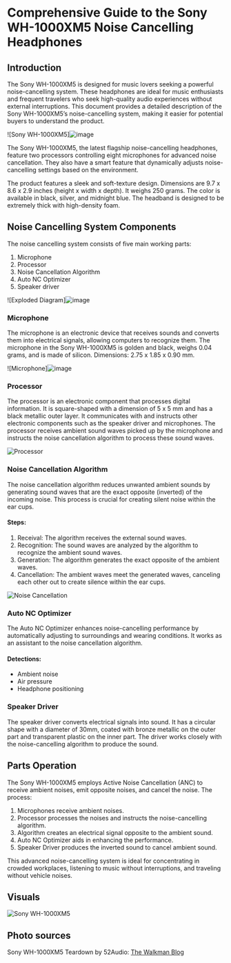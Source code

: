 # Comprehensive Guide to the Sony WH-1000XM5 Noise Cancelling Headphones

## Introduction

The Sony WH-1000XM5 is designed for music lovers seeking a powerful noise-cancelling system. These headphones are ideal for music enthusiasts and frequent travelers who seek high-quality audio experiences without external interruptions. This document provides a detailed description of the Sony WH-1000XM5’s noise-cancelling system, making it easier for potential buyers to understand the product.

![Sony WH-1000XM5]![image](https://github.com/KokiYamanaka/kokiyamanaka.github.io/assets/107101940/5aad6149-3d4f-441e-b552-cc0d130778a3)


The Sony WH-1000XM5, the latest flagship noise-cancelling headphones, feature two processors controlling eight microphones for advanced noise cancellation. They also have a smart feature that dynamically adjusts noise-cancelling settings based on the environment.

The product features a sleek and soft-texture design. Dimensions are 9.7 x 8.6 x 2.9 inches (height x width x depth). It weighs 250 grams. The color is available in black, silver, and midnight blue. The headband is designed to be extremely thick with high-density foam.

## Noise Cancelling System Components

The noise cancelling system consists of five main working parts:

1. Microphone
2. Processor
3. Noise Cancellation Algorithm
4. Auto NC Optimizer
5. Speaker driver 

![Exploded Diagram]![image](https://github.com/KokiYamanaka/kokiyamanaka.github.io/assets/107101940/44f6f27f-7ae1-489f-912f-cffc2208d675)

### Microphone

The microphone is an electronic device that receives sounds and converts them into electrical signals, allowing computers to recognize them. The microphone in the Sony WH-1000XM5 is golden and black, weighs 0.04 grams, and is made of silicon. Dimensions: 2.75 x 1.85 x 0.90 mm.

![Microphone]![image](https://github.com/KokiYamanaka/kokiyamanaka.github.io/assets/107101940/6100131d-c2e1-4230-9e6d-df434ccc2443)


### Processor

The processor is an electronic component that processes digital information. It is square-shaped with a dimension of 5 x 5 mm and has a black metallic outer layer. It communicates with and instructs other electronic components such as the speaker driver and microphones. The processor receives ambient sound waves picked up by the microphone and instructs the noise cancellation algorithm to process these sound waves.

![Processor](https://github.com/KokiYamanaka/kokiyamanaka.github.io/assets/107101940/850b695d-1e05-4818-862f-cf40db7049d2)

### Noise Cancellation Algorithm

The noise cancellation algorithm reduces unwanted ambient sounds by generating sound waves that are the exact opposite (inverted) of the incoming noise. This process is crucial for creating silent noise within the ear cups.

#### Steps:

1. Receival: The algorithm receives the external sound waves.
2. Recognition: The sound waves are analyzed by the algorithm to recognize the ambient sound waves.
3. Generation: The algorithm generates the exact opposite of the ambient waves.
4. Cancellation: The ambient waves meet the generated waves, canceling each other out to create silence within the ear cups.

![Noise Cancellation](https://github.com/KokiYamanaka/kokiyamanaka.github.io/assets/107101940/1ed2a512-0c23-49d8-b9c3-ba67aa4c74bd)

### Auto NC Optimizer

The Auto NC Optimizer enhances noise-cancelling performance by automatically adjusting to surroundings and wearing conditions. It works as an assistant to the noise cancellation algorithm.

#### Detections:

- Ambient noise
- Air pressure
- Headphone positioning



### Speaker Driver

The speaker driver converts electrical signals into sound. It has a circular shape with a diameter of 30mm, coated with bronze metallic on the outer part and transparent plastic on the inner part. The driver works closely with the noise-cancelling algorithm to produce the sound.

## Parts Operation

The Sony WH-1000XM5 employs Active Noise Cancellation (ANC) to receive ambient noises, emit opposite noises, and cancel the noise. The process:

1. Microphones receive ambient noises.
2. Processor processes the noises and instructs the noise-cancelling algorithm.
3. Algorithm creates an electrical signal opposite to the ambient sound.
4. Auto NC Optimizer aids in enhancing the performance.
5. Speaker Driver produces the inverted sound to cancel ambient sound.

This advanced noise-cancelling system is ideal for concentrating in crowded workplaces, listening to music without interruptions, and traveling without vehicle noises.

## Visuals

![Sony WH-1000XM5](https://github.com/KokiYamanaka/kokiyamanaka.github.io/assets/107101940/43cecbed-e1b7-4984-9fca-8685f535f344)

## Photo sources
Sony WH-1000XM5 Teardown by 52Audio: [The Walkman Blog](https://thewalkmanblog.blogspot.com/2023/09/sony-wh-1000xm5-teardown-by-52audio.html)
